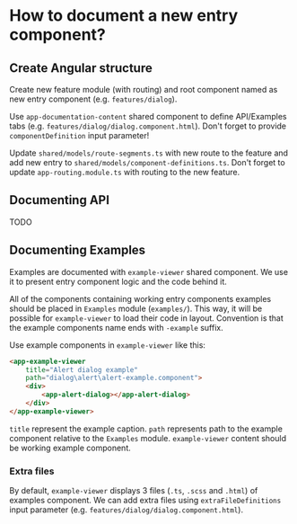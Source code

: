 # How to document a new entry component?

## Create Angular structure

Create new feature module (with routing) and root component named as new entry component (e.g. `features/dialog`).

Use `app-documentation-content` shared component to define API/Examples tabs (e.g. `features/dialog/dialog.component.html`). Don't forget to provide `componentDefinition` input parameter!

Update `shared/models/route-segments.ts` with new route to the feature and add new entry to `shared/models/component-definitions.ts`. Don't forget to update `app-routing.module.ts` with routing to the new feature.

## Documenting API

TODO

## Documenting Examples

Examples are documented with `example-viewer` shared component. We use it to present entry component logic and the code behind it.

All of the components containing working entry components examples should be placed in `Examples` module (`examples/`). This way, it will be possible for `example-viewer` to load their code in layout. Convention is that the example components name ends with `-example` suffix.

Use example components in `example-viewer` like this:

```html
<app-example-viewer
    title="Alert dialog example"
    path="dialog\alert\alert-example.component">
    <div>
        <app-alert-dialog></app-alert-dialog>
    </div>
</app-example-viewer>

```

`title` represent the example caption. `path` represents path to the example component relative to the `Examples` module. `example-viewer` content should be working example component.

### Extra files

By default, `example-viewer` displays 3 files (`.ts`, `.scss` and `.html`) of examples component. We can add extra files using `extraFileDefinitions` input parameter (e.g. `features/dialog/dialog.component.html`).
